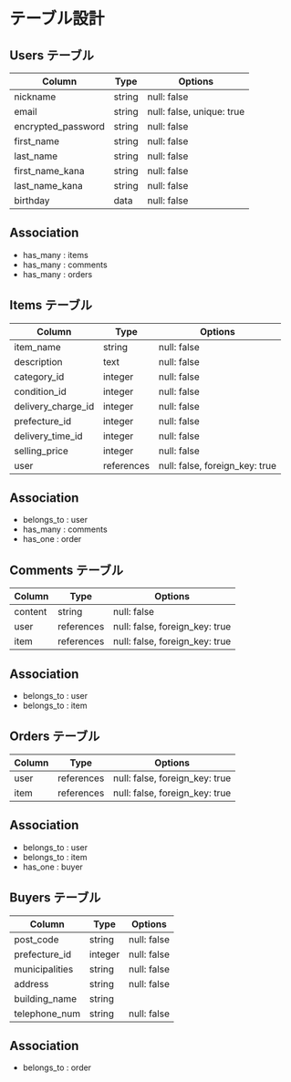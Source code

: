 # テーブル設計

## Users テーブル

| Column             | Type       | Options                        |
| ------------------ | ---------- | ------------------------------ |
| nickname           | string     | null: false                    |
| email              | string     | null: false, unique: true      |
| encrypted_password | string     | null: false                    |
| first_name         | string     | null: false                    |
| last_name          | string     | null: false                    |
| first_name_kana    | string     | null: false                    |
| last_name_kana     | string     | null: false                    |
| birthday           | data       | null: false                    |

## Association

- has_many : items
- has_many : comments
- has_many : orders


## Items テーブル

| Column             | Type       | Options                        |
| ------------------ | ---------- | -------------------------      |
| item_name          | string     | null: false                    |
| description        | text       | null: false                    |
| category_id        | integer    | null: false                    |
| condition_id       | integer    | null: false                    |
| delivery_charge_id | integer    | null: false                    |
| prefecture_id      | integer    | null: false                    |
| delivery_time_id   | integer    | null: false                    |
| selling_price      | integer    | null: false                    |
| user               | references | null: false, foreign_key: true | 

## Association

- belongs_to : user
- has_many : comments
- has_one : order


## Comments テーブル

| Column             | Type       | Options                        |
| ------------------ | ---------- | -------------------------      |
| content            | string     | null: false                    |
| user               | references | null: false, foreign_key: true | 
| item               | references | null: false, foreign_key: true | 

## Association

- belongs_to : user
- belongs_to : item


## Orders テーブル

| Column             | Type       | Options                        |
| ------------------ | ---------- | -------------------------      |
| user               | references | null: false, foreign_key: true | 
| item               | references | null: false, foreign_key: true | 

## Association

- belongs_to : user
- belongs_to : item
- has_one : buyer


## Buyers テーブル

| Column             | Type       | Options                        |
| ------------------ | ---------- | -------------------------      |
| post_code          | string     | null: false                    |
| prefecture_id      | integer    | null: false                    |
| municipalities     | string     | null: false                    |
| address            | string     | null: false                    |
| building_name      | string     |                                | 
| telephone_num      | string     | null: false                    |

## Association

- belongs_to : order
